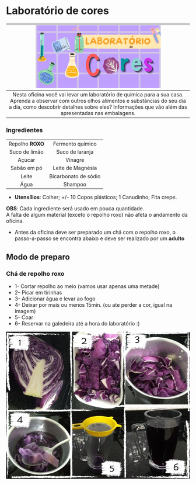 # Laboratório de cores

|<img src="cor.png" width="70%" height="70%"> |
| :------:|
|Nesta oficina você vai levar um laboratório de química para a sua casa. Aprenda a observar com outros olhos alimentos e substâncias do seu dia a dia, como descobrir detalhes sobre eles? Informações que vão além das apresentadas nas embalagens. |

### Ingredientes 

| ||
| :-----:|:------:|
|Repolho **ROXO**|Fermento químico|
|Suco de limão| Suco de laranja|
|Açúcar |Vinagre|
|Sabão em pó|Leite de Magnésia |
|Leite|Bicarbonato de sódio|
|Água|Shampoo |

* **Utensílios**: Colher; +/- 10 Copos plásticos; 1 Canudinho; Fita crepe.

**OBS**: Cada ingrediente será usado em pouca quantidade.                               
A falta de algum material (exceto o repolho roxo) não afeta o andamento da oficina.

- Antes da oficina deve ser preparado um chá com o repolho roxo, o passo-a-passo se encontra abaixo e deve ser realizado por um **adulto**

## Modo de preparo


### Chá de repolho roxo
* 1- Cortar repolho ao meio (vamos usar apenas uma metade)
* 2- Picar em tirinhas
* 3- Adicionar água e levar ao fogo
* 4- Deixar por mais ou menos 15min. (ou ate perder a cor, igual na imagem)
* 5- Coar
* 6- Reservar na galedeira até a hora do laboratório :)

![passo a passo repolho](repolho.jpg)

